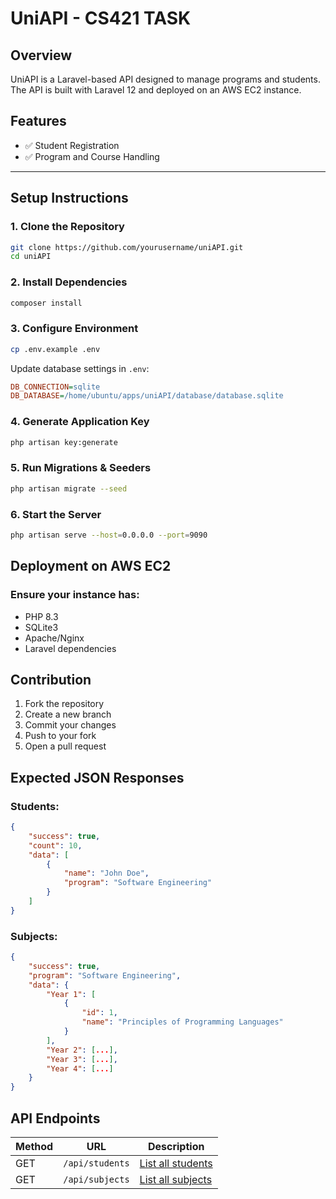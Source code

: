# UniAPI - CS421 TASK

## Overview
UniAPI is a Laravel-based API designed to manage programs and students. The API is built with Laravel 12 and deployed on an AWS EC2 instance.

## Features
- ✅ Student Registration
- ✅ Program and Course Handling

---

## Setup Instructions

### 1. Clone the Repository
```bash
git clone https://github.com/yourusername/uniAPI.git
cd uniAPI
```

### 2. Install Dependencies
```bash
composer install
```

### 3. Configure Environment
```bash
cp .env.example .env
```
Update database settings in `.env`:
```ini
DB_CONNECTION=sqlite
DB_DATABASE=/home/ubuntu/apps/uniAPI/database/database.sqlite
```

### 4. Generate Application Key
```bash
php artisan key:generate
```

### 5. Run Migrations & Seeders
```bash
php artisan migrate --seed
```

### 6. Start the Server
```bash
php artisan serve --host=0.0.0.0 --port=9090
```

## Deployment on AWS EC2

### Ensure your instance has:
- PHP 8.3
- SQLite3
- Apache/Nginx
- Laravel dependencies

## Contribution
1. Fork the repository
2. Create a new branch
3. Commit your changes
4. Push to your fork
5. Open a pull request

## Expected JSON Responses

### Students:
```json
{
    "success": true,
    "count": 10,
    "data": [
        {
            "name": "John Doe",
            "program": "Software Engineering"
        }
    ]
}
```

### Subjects:
```json
{
    "success": true,
    "program": "Software Engineering",
    "data": {
        "Year 1": [
            {
                "id": 1,
                "name": "Principles of Programming Languages"
            }
        ],
        "Year 2": [...],
        "Year 3": [...],
        "Year 4": [...]
    }
}
```

## API Endpoints

| Method | URL            | Description |
|--------|--------------|-------------|
| GET    | `/api/students` | [List all students](http://13.60.14.29:9090/api/students) |
| GET    | `/api/subjects` | [List all subjects](http://13.60.14.29:9090/api/subjects) |

